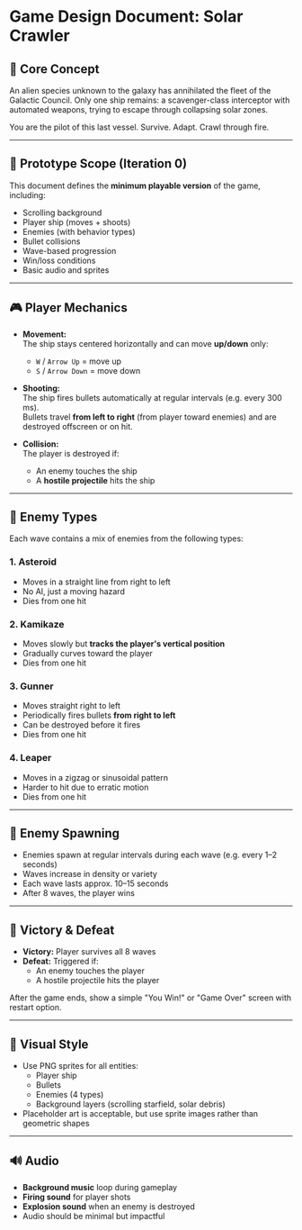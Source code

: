 # Game Design Document: Solar Crawler

## 🧭 Core Concept

An alien species unknown to the galaxy has annihilated the fleet of the Galactic Council. Only one ship remains: a scavenger-class interceptor with automated weapons, trying to escape through collapsing solar zones.

You are the pilot of this last vessel. Survive. Adapt. Crawl through fire.

---

## 🧪 Prototype Scope (Iteration 0)

This document defines the **minimum playable version** of the game, including:
- Scrolling background
- Player ship (moves + shoots)
- Enemies (with behavior types)
- Bullet collisions
- Wave-based progression
- Win/loss conditions
- Basic audio and sprites

---

## 🎮 Player Mechanics

- **Movement:**  
  The ship stays centered horizontally and can move **up/down** only:
  - `W` / `Arrow Up` = move up  
  - `S` / `Arrow Down` = move down

- **Shooting:**  
  The ship fires bullets automatically at regular intervals (e.g. every 300 ms).  
  Bullets travel **from left to right** (from player toward enemies) and are destroyed offscreen or on hit.

- **Collision:**  
  The player is destroyed if:
  - An enemy touches the ship  
  - A **hostile projectile** hits the ship  

---

## 👾 Enemy Types

Each wave contains a mix of enemies from the following types:

### 1. **Asteroid**
- Moves in a straight line from right to left
- No AI, just a moving hazard
- Dies from one hit

### 2. **Kamikaze**
- Moves slowly but **tracks the player's vertical position**
- Gradually curves toward the player
- Dies from one hit

### 3. **Gunner**
- Moves straight right to left
- Periodically fires bullets **from right to left**
- Can be destroyed before it fires
- Dies from one hit

### 4. **Leaper**
- Moves in a zigzag or sinusoidal pattern
- Harder to hit due to erratic motion
- Dies from one hit

---

## 🧠 Enemy Spawning

- Enemies spawn at regular intervals during each wave (e.g. every 1–2 seconds)
- Waves increase in density or variety
- Each wave lasts approx. 10–15 seconds
- After 8 waves, the player wins

---

## 🧨 Victory & Defeat

- **Victory:** Player survives all 8 waves
- **Defeat:** Triggered if:
  - An enemy touches the player
  - A hostile projectile hits the player

After the game ends, show a simple "You Win!" or "Game Over" screen with restart option.

---

## 🌌 Visual Style

- Use PNG sprites for all entities:
  - Player ship
  - Bullets
  - Enemies (4 types)
  - Background layers (scrolling starfield, solar debris)
- Placeholder art is acceptable, but use sprite images rather than geometric shapes

---

## 🔊 Audio

- **Background music** loop during gameplay  
- **Firing sound** for player shots  
- **Explosion sound** when an enemy is destroyed  
- Audio should be minimal but impactful
